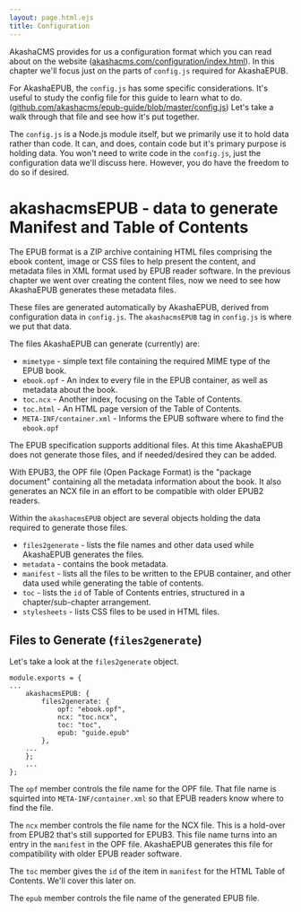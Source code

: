 ```yaml
---
layout: page.html.ejs
title: Configuration
---
```


AkashaCMS provides for us a configuration format which you can read about on the website ([akashacms.com/configuration/index.html](http://akashacms.com/configuration/index.html)).  In this chapter we'll focus just on the parts of `config.js` required for AkashaEPUB.

For AkashaEPUB, the `config.js` has some specific considerations.  It's useful to study the config file for this guide to learn what to do. ([github.com/akashacms/epub-guide/blob/master/config.js](https://github.com/akashacms/epub-guide/blob/master/config.js))  Let's take a walk through that file and see how it's put together.

The `config.js` is a Node.js module itself, but we primarily use it to hold data rather than code.  It can, and does, contain code but it's primary purpose is holding data.  You won't need to write code in the `config.js`, just the configuration data we'll discuss here.  However, you do have the freedom to do so if desired.

# akashacmsEPUB - data to generate Manifest and Table of Contents

The EPUB format is a ZIP archive containing HTML files comprising the ebook content, image or CSS files to help present the content, and metadata files in XML format used by EPUB reader software.  In the previous chapter we went over creating the content files, now we need to see how AkashaEPUB generates these metadata files.  

These files are generated automatically by AkashaEPUB, derived from configuration data in `config.js`.  The `akashacmsEPUB` tag in `config.js` is where we put that data.

The files AkashaEPUB can generate (currently) are:

* `mimetype` - simple text file containing the required MIME type of the EPUB book.
* `ebook.opf` - An index to every file in the EPUB container, as well as metadata about the book.
* `toc.ncx` - Another index, focusing on the Table of Contents.
* `toc.html` - An HTML page version of the Table of Contents.
* `META-INF/container.xml` - Informs the EPUB software where to find the `ebook.opf`

The EPUB specification supports additional files.  At this time AkashaEPUB does not generate those files, and if needed/desired they can be added.

With EPUB3, the OPF file (Open Package Format) is the "package document" containing all the metadata information about the book.  It also generates an NCX file in an effort to be compatible with older EPUB2 readers.  

Within the `akashacmsEPUB` object are several objects holding the data required to generate those files.

* `files2generate` - lists the file names and other data used while AkashaEPUB generates the files.
* `metadata` - contains the book metadata.
* `manifest` - lists all the files to be written to the EPUB container, and other data used while generating the table of contents.
* `toc` - lists the `id` of Table of Contents entries, structured in a chapter/sub-chapter arrangement.
* `stylesheets` - lists CSS files to be used in HTML files.

## Files to Generate (`files2generate`)

Let's take a look at the `files2generate` object.


```
module.exports = {
...
    akashacmsEPUB: {
        files2generate: {
            opf: "ebook.opf",
            ncx: "toc.ncx",
            toc: "toc",
            epub: "guide.epub"
        },
    ...
    };
    ...
};
```

The `opf` member controls the file name for the OPF file.  That file name is squirted into `META-INF/container.xml` so that EPUB readers know where to find the file.  

The `ncx` member controls the file name for the NCX file.  This is a hold-over from EPUB2 that's still supported for EPUB3.  This file name turns into an entry in the `manifest` in the OPF file.  AkashaEPUB generates this file for compatibility with older EPUB reader software.

The `toc` member gives the `id` of the item in `manifest` for the HTML Table of Contents.  We'll cover this later on.

The `epub` member controls the file name of the generated EPUB file.
